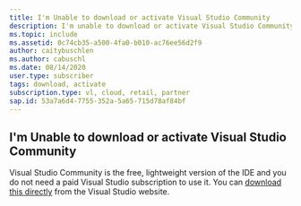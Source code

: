 ```yaml
---
title: I'm Unable to download or activate Visual Studio Community
description: I'm unable to download or activate Visual Studio Community.
ms.topic: include
ms.assetid: 0c74cb35-a500-4fa0-b010-ac76ee56d2f9
author: caitybuschlen
ms.author: cabuschl
ms.date: 08/14/2020
user.type: subscriber
tags: download, activate
subscription.type: vl, cloud, retail, partner
sap.id: 53a7a6d4-7755-352a-5a65-715d78af84bf
---
```


## I'm Unable to download or activate Visual Studio Community
Visual Studio Community is the free, lightweight version of the IDE and you do not need a paid Visual Studio subscription to use it. You can [download this directly](https://visualstudio.microsoft.com/vs/community/) from the Visual Studio website.  
